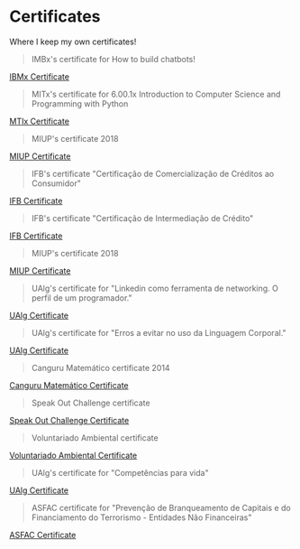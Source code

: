 # Certificates
Where I keep my own certificates!

>IMBx's certificate for How to build chatbots!

[IBMx Certificate](IBM%20CB0103EN%20Certificate%20_%20edX.pdf)

>MITx's certificate for 6.00.1x Introduction to Computer Science and Programming with Python

[MTIx Certificate](MITx%206.00.1x%20Certificate%20_%20edX.pdf)

>MIUP's certificate 2018

[MIUP Certificate](MIUP_2018_Certificate.jpg)

>IFB's certificate "Certificação de Comercialização de Créditos ao Consumidor"

[IFB Certificate](IFB_comercializacao_credito_consumidor.pdf)

>IFB's certificate "Certificação de Intermediação de Crédito"

[IFB Certificate](IFB_intermediacao_de_credito.pdf)

>MIUP's certificate 2018

[MIUP Certificate](MIUP_2018_Certificate.jpg)

>UAlg's certificate for "Linkedin como ferramenta de networking. O perfil de um programador."

[UAlg Certificate](UAlg_Certificate_Turbine_Kreuzberg_Speech.pdf)

>UAlg's certificate for "Erros a evitar no uso da Linguagem Corporal."

[UAlg Certificate](UAlg_Certificate_Turbine_Kreuzberg_Speech.pdf)

>Canguru Matemático certificate 2014

[Canguru Matemático Certificate](Canguru.pdf)

>Speak Out Challenge certificate

[Speak Out Challenge Certificate](JackPetchey.pdf)

>Voluntariado Ambiental certificate

[Voluntariado Ambiental Certificate](Certificado%20de%20Voluntariado%20pelo%20Ambiente.pdf)

>UAlg's certificate for "Competências para vida"

[UAlg Certificate](Competencias_Para_A_Vida_Miguel-Cristina.pdf)

>ASFAC certificate for "Prevenção de Branqueamento de Capitais e do Financiamento do Terrorismo - Entidades Não Financeiras"

[ASFAC Certificate](PBCFT%20MiguelCristina83.pdf)
